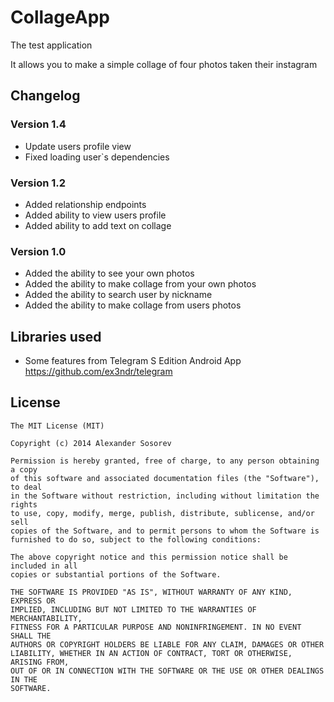 CollageApp
==========

The test application 

It allows you to make a simple collage of four photos taken their instagram

## Changelog

### Version 1.4
* Update users profile view
* Fixed loading user`s dependencies

### Version 1.2
* Added relationship endpoints
* Added ability to view users profile
* Added ability to add text on collage

### Version 1.0
* Added the ability to see your own photos
* Added the ability to make collage from your own photos
* Added the ability to search user by nickname
* Added the ability to make collage from users photos


## Libraries used
* Some features from Telegram S Edition Android App <https://github.com/ex3ndr/telegram>

## License

    The MIT License (MIT)

    Copyright (c) 2014 Alexander Sosorev

    Permission is hereby granted, free of charge, to any person obtaining a copy
    of this software and associated documentation files (the "Software"), to deal
    in the Software without restriction, including without limitation the rights
    to use, copy, modify, merge, publish, distribute, sublicense, and/or sell
    copies of the Software, and to permit persons to whom the Software is
    furnished to do so, subject to the following conditions:

    The above copyright notice and this permission notice shall be included in all
    copies or substantial portions of the Software.

    THE SOFTWARE IS PROVIDED "AS IS", WITHOUT WARRANTY OF ANY KIND, EXPRESS OR
    IMPLIED, INCLUDING BUT NOT LIMITED TO THE WARRANTIES OF MERCHANTABILITY,
    FITNESS FOR A PARTICULAR PURPOSE AND NONINFRINGEMENT. IN NO EVENT SHALL THE
    AUTHORS OR COPYRIGHT HOLDERS BE LIABLE FOR ANY CLAIM, DAMAGES OR OTHER
    LIABILITY, WHETHER IN AN ACTION OF CONTRACT, TORT OR OTHERWISE, ARISING FROM,
    OUT OF OR IN CONNECTION WITH THE SOFTWARE OR THE USE OR OTHER DEALINGS IN THE
    SOFTWARE.

